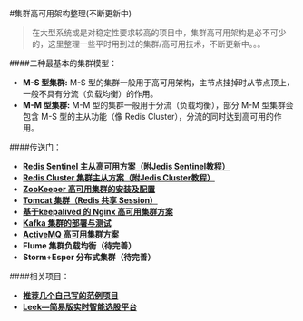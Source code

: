 #集群高可用架构整理(不断更新中)
>在大型系统或是对稳定性要求较高的项目中，集群高可用架构是必不可少的，这里整理一些平时用到过的集群/高可用技术，不断更新中。。。

####二种最基本的集群模型：

-  **M-S 型集群:** M-S 型的集群一般用于高可用架构，主节点挂掉时从节点顶上，一般不具有分流（负载均衡）的作用。  
-  **M-M 型集群:** M-M 型的集群一般用于分流（负载均衡），部分 M-M 型集群会包含 M-S 型的主从功能（像 Redis Cluster），分流的同时达到高可用的作用。  
  

####传送门：  
- **[Redis Sentinel 主从高可用方案（附Jedis Sentinel教程）](http://wosyingjun.iteye.com/blog/2289593)**   
- **[Redis Cluster 集群主从方案（附Jedis Cluster教程）](http://wosyingjun.iteye.com/blog/2289220)**  
- **[ZooKeeper 高可用集群的安装及配置](http://wosyingjun.iteye.com/blog/2312960)**  
- **[Tomcat 集群（Redis 共享 Session）](https://github.com/wosyingjun/beauty_ssm_cluster)**  
- **[基于keepalived 的 Nginx 高可用集群方案](http://wosyingjun.iteye.com/blog/2313147)**  
- **[Kafka 集群的部署与测试](http://wosyingjun.iteye.com/blog/2316508)**
- **[ActiveMQ 高可用集群方案](http://wosyingjun.iteye.com/blog/2314683)**  
- **Flume 集群负载均衡（待完善）**
- **Storm+Esper 分布式集群（待完善）** 



####相关项目：  
- **[推荐几个自己写的范例项目](http://wosyingjun.iteye.com/blog/2312553)** 
- **[Leek—简易版实时智能选股平台](https://github.com/wosyingjun/Leek)** 
